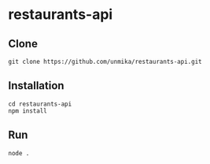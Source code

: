 # restaurants-api

## Clone
```
git clone https://github.com/unmika/restaurants-api.git
```

## Installation
```
cd restaurants-api
npm install
```

## Run
```
node .
```